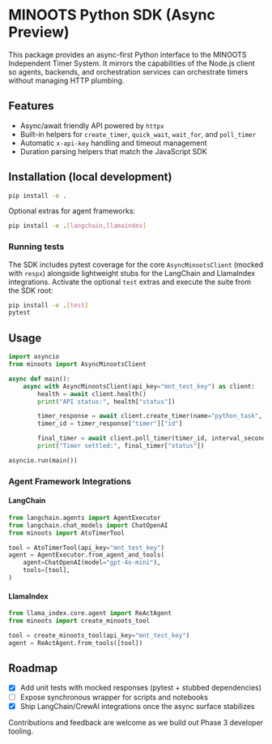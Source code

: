 # MINOOTS Python SDK (Async Preview)

This package provides an async-first Python interface to the MINOOTS Independent Timer System. It mirrors the capabilities of
the Node.js client so agents, backends, and orchestration services can orchestrate timers without managing HTTP plumbing.

## Features

- Async/await friendly API powered by `httpx`
- Built-in helpers for `create_timer`, `quick_wait`, `wait_for`, and `poll_timer`
- Automatic `x-api-key` handling and timeout management
- Duration parsing helpers that match the JavaScript SDK

## Installation (local development)

```bash
pip install -e .
```

Optional extras for agent frameworks:

```bash
pip install -e .[langchain,llamaindex]
```

### Running tests

The SDK includes pytest coverage for the core `AsyncMinootsClient` (mocked with `respx`) alongside lightweight stubs for
the LangChain and LlamaIndex integrations. Activate the optional `test` extras and execute the suite from the SDK root:

```bash
pip install -e .[test]
pytest
```

## Usage

```python
import asyncio
from minoots import AsyncMinootsClient

async def main():
    async with AsyncMinootsClient(api_key="mnt_test_key") as client:
        health = await client.health()
        print("API status:", health["status"])

        timer_response = await client.create_timer(name="python_task", duration="45s")
        timer_id = timer_response["timer"]["id"]

        final_timer = await client.poll_timer(timer_id, interval_seconds=0.5)
        print("Timer settled:", final_timer["status"])

asyncio.run(main())
```

### Agent Framework Integrations

#### LangChain

```python
from langchain.agents import AgentExecutor
from langchain.chat_models import ChatOpenAI
from minoots import AtoTimerTool

tool = AtoTimerTool(api_key="mnt_test_key")
agent = AgentExecutor.from_agent_and_tools(
    agent=ChatOpenAI(model="gpt-4o-mini"),
    tools=[tool],
)
```

#### LlamaIndex

```python
from llama_index.core.agent import ReActAgent
from minoots import create_minoots_tool

tool = create_minoots_tool(api_key="mnt_test_key")
agent = ReActAgent.from_tools([tool])
```

## Roadmap

- [x] Add unit tests with mocked responses (pytest + stubbed dependencies)
- [ ] Expose synchronous wrapper for scripts and notebooks
- [x] Ship LangChain/CrewAI integrations once the async surface stabilizes

Contributions and feedback are welcome as we build out Phase 3 developer tooling.
